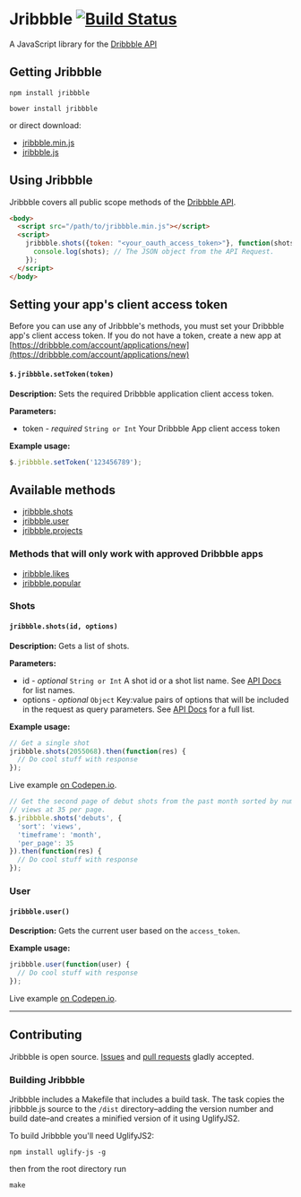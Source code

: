 # Jribbble [![Build Status](https://travis-ci.org/tylergaw/jribbble.svg)](https://travis-ci.org/tylergaw/jribbble)

A JavaScript library for the [Dribbble API](http://developer.dribbble.com/v1/)

## Getting Jribbble

```
npm install jribbble
```

```
bower install jribbble
```

or direct download:
- [jribbble.min.js](https://github.com/tylergaw/jribbble/blob/master/dist/jribbble.min.js)
- [jribbble.js](https://github.com/tylergaw/jribbble/blob/master/dist/jribbble.js)

## Using Jribbble
Jribbble covers all public scope methods of the [Dribbble API](https://developer.dribbble.com/v2/).

```html
<body>
  <script src="/path/to/jribbble.min.js"></script>
  <script>
    jribbble.shots({token: "<your_oauth_access_token>"}, function(shots) {
      console.log(shots); // The JSON object from the API Request.
    });
  </script>
</body>
```

## Setting your app's client access token
Before you can use any of Jribbble's methods, you must set your Dribbble app's client access token.
If you do not have a token, create a new app at [https://dribbble.com/account/applications/new](https://dribbble.com/account/applications/new)

#### `$.jribbble.setToken(token)`

**Description:** Sets the required Dribbble application client access token.

**Parameters:**
- token - *required* `String or Int` Your Dribbble App client access token

**Example usage:**
```javascript
$.jribbble.setToken('123456789');
```

## Available methods

- [jribbble.shots](#jribbbleshotsid-options)
- [jribbble.user](#jribbbleusersuserid)
- [jribbble.projects](#jribbbleprojectsprojectid)

### Methods that will only work with approved Dribbble apps
- [jribbble.likes](#jribbbleprojectsprojectid)
- [jribbble.popular](#jribbbleprojectsprojectid)

### Shots

#### `jribbble.shots(id, options)`

**Description:** Gets a list of shots.

**Parameters:**
- id - *optional* `String or Int` A shot id or a shot list name. See [API Docs](http://developer.dribbble.com/v1/shots/#list-shots) for list names.
- options - *optional* `Object` Key:value pairs of options that will be included in the request as query parameters. See [API Docs](http://developer.dribbble.com/v1/shots/#list-shots) for a full list.

**Example usage:**
```javascript
// Get a single shot
jribbble.shots(2055068).then(function(res) {
  // Do cool stuff with response
});
```
Live example [on Codepen.io](http://codepen.io/tylergaw/pen/KpMmjZ?editors=101).

```javascript
// Get the second page of debut shots from the past month sorted by number of
// views at 35 per page.
$.jribbble.shots('debuts', {
  'sort': 'views',
  'timeframe': 'month',
  'per_page': 35
}).then(function(res) {
  // Do cool stuff with response
});
```

### User

#### `jribbble.user()`

**Description:** Gets the current user based on the `access_token`.

**Example usage:**
```javascript
jribbble.user(function(user) {
  // Do cool stuff with response
});
```

Live example [on Codepen.io](http://codepen.io/tylergaw/pen/bdBrYK/?editors=101).

---------------------------------------------------------------------------

## Contributing
Jribbble is open source. [Issues](https://github.com/tylergaw/jribbble/issues) and [pull requests](https://github.com/tylergaw/jribbble/pulls) gladly accepted.


### Building Jribbble
Jribbble includes a Makefile that includes a build task. The task copies the jribbble.js source to the `/dist` directory–adding the version number and build date–and creates a minified version of it using UglifyJS2.

To build Jribbble you'll need UglifyJS2:

```
npm install uglify-js -g
```

then from the root directory run

```
make
```
